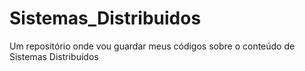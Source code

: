 # Sistemas_Distribuidos
Um repositório onde vou guardar meus códigos sobre o conteúdo de Sistemas Distribuídos  
